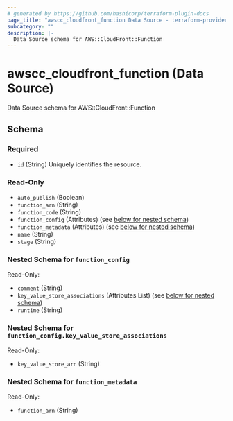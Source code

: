 ```yaml
---
# generated by https://github.com/hashicorp/terraform-plugin-docs
page_title: "awscc_cloudfront_function Data Source - terraform-provider-awscc"
subcategory: ""
description: |-
  Data Source schema for AWS::CloudFront::Function
---
```


# awscc_cloudfront_function (Data Source)

Data Source schema for AWS::CloudFront::Function



<!-- schema generated by tfplugindocs -->
## Schema

### Required

- `id` (String) Uniquely identifies the resource.

### Read-Only

- `auto_publish` (Boolean)
- `function_arn` (String)
- `function_code` (String)
- `function_config` (Attributes) (see [below for nested schema](#nestedatt--function_config))
- `function_metadata` (Attributes) (see [below for nested schema](#nestedatt--function_metadata))
- `name` (String)
- `stage` (String)

<a id="nestedatt--function_config"></a>
### Nested Schema for `function_config`

Read-Only:

- `comment` (String)
- `key_value_store_associations` (Attributes List) (see [below for nested schema](#nestedatt--function_config--key_value_store_associations))
- `runtime` (String)

<a id="nestedatt--function_config--key_value_store_associations"></a>
### Nested Schema for `function_config.key_value_store_associations`

Read-Only:

- `key_value_store_arn` (String)



<a id="nestedatt--function_metadata"></a>
### Nested Schema for `function_metadata`

Read-Only:

- `function_arn` (String)
